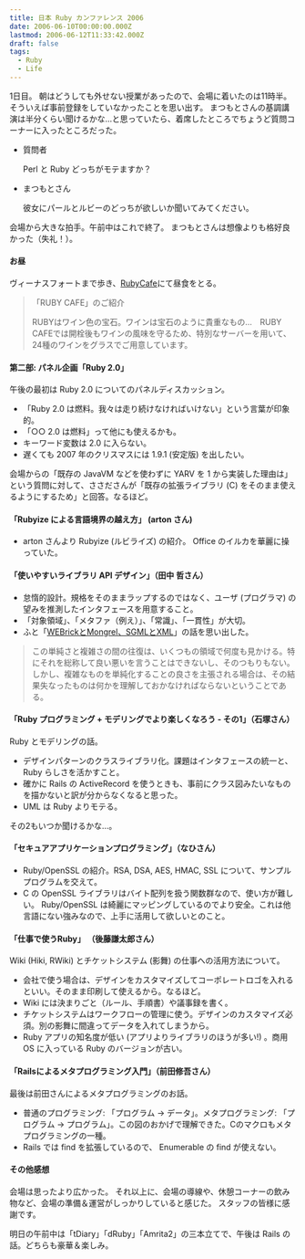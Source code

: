 ```yaml
---
title: 日本 Ruby カンファレンス 2006
date: 2006-06-10T00:00:00.000Z
lastmod: 2006-06-12T11:33:42.000Z
draft: false
tags:
  - Ruby
  - Life
---
```


1日目。 朝はどうしても外せない授業があったので、会場に着いたのは11時半。 そういえば事前登録をしていなかったことを思い出す。 まつもとさんの基調講演は半分くらい聞けるかな…と思っていたら、着席したところでちょうど質問コーナーに入ったところだった。

* 質問者

  Perl と Ruby どっちがモテますか？

* まつもとさん

  彼女にパールとルビーのどっちが欲しいか聞いてみてください。

会場から大きな拍手。午前中はこれで終了。 まつもとさんは想像よりも格好良かった（失礼！）。

#### お昼

ヴィーナスフォートまで歩き、[RubyCafe](http://www.venusfort.co.jp/shop/000172/)にて昼食をとる。

> 「RUBY CAFE」のご紹介
>
> RUBYはワイン色の宝石。ワインは宝石のように貴重なもの…　RUBY CAFEでは開栓後もワインの風味を守るため、特別なサーバーを用いて、24種のワインをグラスでご用意しています。

#### 第二部: パネル企画「Ruby 2.0」

午後の最初は Ruby 2.0 についてのパネルディスカッション。

* 「Ruby 2.0 は燃料。我々は走り続けなければいけない」という言葉が印象的。
* 「○○ 2.0 は燃料」って他にも使えるかも。
* キーワード変数は 2.0 に入らない。
* 遅くても 2007 年のクリスマスには 1.9.1 (安定版) を出したい。

会場からの「既存の JavaVM などを使わずに YARV を 1 から実装した理由は」という質問に対して、ささださんが「既存の拡張ライブラリ (C) をそのまま使えるようにするため」と回答。なるほど。

#### 「Rubyize による言語境界の越え方」 (arton さん)

* arton さんより Rubyize (ルビライズ) の紹介。 Office のイルカを華麗に操っていた。

#### 「使いやすいライブラリ API デザイン」（田中 哲さん）

* 怠惰的設計。規格をそのままラップするのではなく、ユーザ (プログラマ) の望みを推測したインタフェースを用意すること。
* 「対象領域」、「メタファ（例え）」、「常識」、「一貫性」が大切。
* ふと「[WEBrickとMongrel、SGMLとXML](https://www.codeblog.org/blog/eto/20060130.html#p01)」の話を思い出した。

> この単純さと複雑さの間の往復は、いくつもの領域で何度も見かける。特にそれを総称して良い悪いを言うことはできないし、そのつもりもない。しかし、複雑なものを単純化することの良さを主張される場合は、その結果失なったものは何かを理解しておかなければならないということである。

#### 「Ruby プログラミング + モデリングでより楽しくなろう - その1」（石塚さん）

Ruby とモデリングの話。

* デザインパターンのクラスライブラリ化。課題はインタフェースの統一と、 Ruby らしさを活かすこと。
* 確かに Rails の ActiveRecord を使うときも、事前にクラス図みたいなものを描かないと訳が分からなくなると思った。
* UML は Ruby よりモテる。

その2もいつか聞けるかな…。

#### 「セキュアアプリケーションプログラミング」（なひさん）

* Ruby/OpenSSL の紹介。RSA, DSA, AES, HMAC, SSL について、サンプルプログラムを交えて。
* C の OpenSSL ライブラリはバイト配列を扱う関数群なので、使い方が難しい。 Ruby/OpenSSL は綺麗にマッピングしているのでより安全。これは他言語にない強みなので、上手に活用して欲しいとのこと。

#### 「仕事で使うRuby」 （後藤謙太郎さん）

Wiki (Hiki, RWiki) とチケットシステム (影舞) の仕事への活用方法について。

* 会社で使う場合は、デザインをカスタマイズしてコーポレートロゴを入れるといい。そのまま印刷して使えるから。なるほど。
* Wiki には決まりごと（ルール、手順書）や議事録を書く。
* チケットシステムはワークフローの管理に使う。デザインのカスタマイズ必須。別の影舞に間違ってデータを入れてしまうから。
* Ruby アプリの知名度が低い (アプリよりライブラリのほうが多い!) 。商用 OS に入っている Ruby のバージョンが古い。

#### 「Railsによるメタプログラミング入門」（前田修吾さん）

最後は前田さんによるメタプログラミングのお話。

* 普通のプログラミング: 「プログラム → データ」。メタプログラミング: 「プログラム → プログラム」。この図のおかげで理解できた。Cのマクロもメタプログラミングの一種。
* Rails では find を拡張しているので、 Enumerable の find が使えない。

#### その他感想

会場は思ったより広かった。 それ以上に、会場の導線や、休憩コーナーの飲み物など、会場の準備＆運営がしっかりしていると感じた。 スタッフの皆様に感謝です。

明日の午前中は「tDiary」「dRuby」「Amrita2」の三本立てで、午後は Rails の話。どちらも豪華＆楽しみ。
